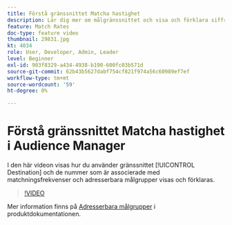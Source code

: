 ```yaml
---
title: Förstå gränssnittet Matcha hastighet
description: Lär dig mer om målgränssnittet och visa och förklara siffror som är kopplade till matchningsfrekvenser och adresserbara målgrupper.
feature: Match Rates
doc-type: feature video
thumbnail: 29831.jpg
kt: 4034
role: User, Developer, Admin, Leader
level: Beginner
exl-id: 903f8329-a434-4938-b190-600fc03b571d
source-git-commit: 62b43b5627dabf754cf821f974a56c60989ef7ef
workflow-type: tm+mt
source-wordcount: '59'
ht-degree: 0%

---
```


# Förstå gränssnittet Matcha hastighet i Audience Manager

I den här videon visas hur du använder gränssnittet [!UICONTROL Destination] och de nummer som är associerade med matchningsfrekvenser och adresserbara målgrupper visas och förklaras.

>[!VIDEO](https://video.tv.adobe.com/v/29831/?quality=12)

Mer information finns på [Adresserbara målgrupper](https://experienceleague.adobe.com/docs/audience-manager/user-guide/features/addressable-audiences.html?lang=sv-SE) i produktdokumentationen.
